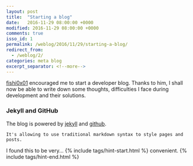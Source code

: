 ```yaml
---
layout: post
title:  "Starting a blog"
date:   2016-11-29 08:00:00 +0000
modified: 2016-11-29 08:00:00 +0000 
comments: true
isso_id: 1
permalink: /weblog/2016/11/29/starting-a-blog/
redirect_from: 
  - /weblog/2/
categories: meta blog
excerpt_separator: <!--more-->
---
```


[fishi0x01][fish] encouraged me to start a developer blog. Thanks to him, I shall now be able to write down some thoughts, difficulties I face during development and their solutions.

<!--more-->

### Jekyll and GitHub ###
The blog is powered by [jekyll][Jekyll] and [github][Github].

```
It's allowing to use traditional markdown syntax to style pages and posts.
```

I found this to be very...
{% include tags/hint-start.html %}
convenient.
{% include tags/hint-end.html %}


[fish]: https://fishi.devtail.com/
[github]: https://github.com/
[jekyll]: https://jekyllrb.com/
